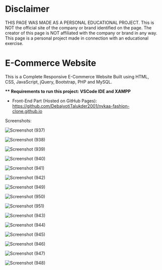 <h1>Disclaimer</h1>
THIS PAGE WAS MADE AS A PERSONAL EDUCATIONAL PROJECT. This is NOT the official site of the company or brand identified on the page. The creator of this page is NOT affiliated with the company or brand in any way. This page is a personal project made in connection with an educational exercise.

<h1>E-Commerce Website</h1>

This is a Complete Responsive E-Commerce Website Built using HTML, CSS, JavaScript, jQuery, Bootstrap, PHP and MySQL.

<strong>** Requirements to run this project: VSCode IDE and XAMPP </strong>

* Front-End Part (Hosted on GitHub Pages): https://github.com/DebajyotiTalukder2001/nykaa-fashion-clone.github.io

Screenshots:

![Screenshot (937)](https://github.com/DebajyotiTalukder2001/Mcet-Repo/assets/136104351/69de491b-00dc-483e-b8a1-c1a711f2d0fd)


![Screenshot (938)](https://github.com/DebajyotiTalukder2001/Mcet-Repo/assets/136104351/5a3a7d9c-b36d-4eae-995c-eba342c1b348)


![Screenshot (939)](https://github.com/DebajyotiTalukder2001/Mcet-Repo/assets/136104351/6c538deb-6362-4f85-bcfb-6d237d1fd824)


![Screenshot (940)](https://github.com/DebajyotiTalukder2001/Mcet-Repo/assets/136104351/fb9435d1-13ac-4751-a1e2-b5a73b52af25)


![Screenshot (941)](https://github.com/DebajyotiTalukder2001/Mcet-Repo/assets/136104351/0c8f093b-773c-4b7e-9a2d-3ff4ea227e6a)


![Screenshot (942)](https://github.com/DebajyotiTalukder2001/Mcet-Repo/assets/136104351/58aef38a-aca3-4de0-aea7-93a3b0b59eb6)


![Screenshot (949)](https://github.com/DebajyotiTalukder2001/Mcet-Repo/assets/136104351/719b2f35-f64b-4cef-8538-4101abe3b00a)


![Screenshot (950)](https://github.com/DebajyotiTalukder2001/Mcet-Repo/assets/136104351/da382cfb-3128-4296-a1da-06ec6fcbd4d5)


![Screenshot (951)](https://github.com/DebajyotiTalukder2001/Mcet-Repo/assets/136104351/d80956a1-978b-4271-96ca-9099e34db3a3)

![Screenshot (943)](https://github.com/DebajyotiTalukder2001/Mcet-Repo/assets/136104351/c7b0ac13-21a2-4eca-885c-afc2d59a8f56)


![Screenshot (944)](https://github.com/DebajyotiTalukder2001/Mcet-Repo/assets/136104351/67c60905-c9dc-4d31-84d9-51f4c9c48534)

![Screenshot (945)](https://github.com/DebajyotiTalukder2001/Mcet-Repo/assets/136104351/5b67b300-9895-41b4-8e5f-842cf3efa75a)

![Screenshot (946)](https://github.com/DebajyotiTalukder2001/Mcet-Repo/assets/136104351/0d7eecfb-7af9-4b84-af3b-e4b62084694d)



![Screenshot (947)](https://github.com/DebajyotiTalukder2001/Mcet-Repo/assets/136104351/dc4b04e3-311d-48c6-9d0e-83519df5cdf3)


![Screenshot (948)](https://github.com/DebajyotiTalukder2001/Mcet-Repo/assets/136104351/2df1ddb3-524e-43b9-a70c-a018bc78061c)









